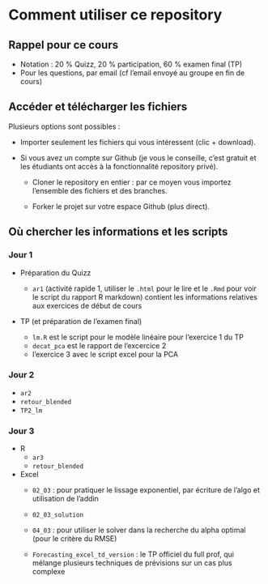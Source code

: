 Comment utiliser ce repository
================

## Rappel pour ce cours

  - Notation : 20 % Quizz, 20 % participation, 60 % examen final (TP)
  - Pour les questions, par email (cf l’email envoyé au groupe en fin de
    cours)

## Accéder et télécharger les fichiers

Plusieurs options sont possibles :

  - Importer seulement les fichiers qui vous intéressent (clic +
    download).

  - Si vous avez un compte sur Github (je vous le conseille, c’est
    gratuit et les étudiants ont accès à la fonctionnalité repository
    privé).
    
      - Cloner le repository en entier : par ce moyen vous importez
        l’ensemble des fichiers et des branches.
    
      - Forker le projet sur votre espace Github (plus direct).

## Où chercher les informations et les scripts

### Jour 1

  - Préparation du Quizz
    
      - `ar1` (activité rapide 1, utiliser le `.html` pour le lire et le
        `.Rmd` pour voir le script du rapport R markdown) contient les
        informations relatives aux exercices de début de cours

  - TP (et préparation de l’examen final)
    
      - `lm.R` est le script pour le modèle linéaire pour l’exercice 1
        du TP
      - `decat_pca` est le rapport de l’excercice 2
      - l’exercice 3 avec le script excel pour la PCA

### Jour 2

  - `ar2`
  - `retour_blended`
  - `TP2_lm`

### Jour 3

  - R
      - `ar3`
      - `retour_blended`
  - Excel
      - `02_03` : pour pratiquer le lissage exponentiel, par écriture de
        l’algo et utilisation de l’addin
    
      - `02_03_solution`
    
      - `04_03` : pour utiliser le solver dans la recherche du alpha
        optimal (pour le critère du RMSE)
    
      - `Forecasting_excel_td_version` : le TP officiel du full prof,
        qui mélange plusieurs techniques de prévisions sur un cas plus
        complexe
